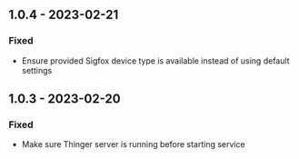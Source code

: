 ## 1.0.4 - 2023-02-21
### Fixed
- Ensure provided Sigfox device type is available instead of using default settings

## 1.0.3 - 2023-02-20
### Fixed
- Make sure Thinger server is running before starting service

